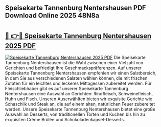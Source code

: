 ## Speisekarte Tannenburg Nentershausen PDF Download Online 2025 48N8a

# <h2><a href="http://gc9nmc.nevu.top/?p=Speisekarte+Tannenburg+Nentershausen">🔗 👉🔴 Speisekarte Tannenburg Nentershausen 2025 PDF</a></h2>

[![Speisekarte Tannenburg Nentershausen 2025 PDF](https://i.imgur.com/dBaPXMq.png)](http://gc9nmc.nevu.top/?p=Speisekarte+Tannenburg+Nentershausen)
Die Speisekarte Tannenburg Nentershausen ist die Wahl zwischen einer Vielzahl von Gerichten und befriedigt Ihre Geschmackspräferenzen. Auf unserer Speisekarte Tannenburg Nentershausen empfehlen wir einen Salatbereich, in dem Sie aus verschiedenen Salaten wählen können, die mit frischen Zutaten für ein leichtes und leckeres Mittagessen zubereitet werden. Für Fleischliebhaber gibt es auf unserer Speisekarte Tannenburg Nentershausen eine Auswahl an Gerichten: Rindfleisch, Schweinefleisch, Huhn und Fisch. Unseren Auserwählten bieten wir exquisite Gerichte wie Schaschlik und Steak an, die auf einem alten, natürlichen Feuer zubereitet werden. Unsere Speisekarte Tannenburg Nentershausen bietet eine große Auswahl an Desserts, von traditionellen Torten und Kuchen bis hin zu exquisiten Crème Brûlée und Schokoladenkapsel-Desserts.
